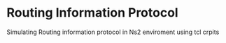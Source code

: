 # Routing Information Protocol
 Simulating Routing information protocol in Ns2 enviroment using tcl crpits
